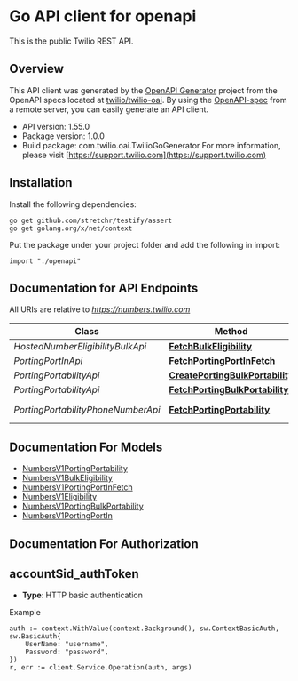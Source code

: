 # Go API client for openapi

This is the public Twilio REST API.

## Overview
This API client was generated by the [OpenAPI Generator](https://openapi-generator.tech) project from the OpenAPI specs located at [twilio/twilio-oai](https://github.com/twilio/twilio-oai/tree/main/spec).  By using the [OpenAPI-spec](https://www.openapis.org/) from a remote server, you can easily generate an API client.

- API version: 1.55.0
- Package version: 1.0.0
- Build package: com.twilio.oai.TwilioGoGenerator
For more information, please visit [https://support.twilio.com](https://support.twilio.com)

## Installation

Install the following dependencies:

```shell
go get github.com/stretchr/testify/assert
go get golang.org/x/net/context
```

Put the package under your project folder and add the following in import:

```golang
import "./openapi"
```

## Documentation for API Endpoints

All URIs are relative to *https://numbers.twilio.com*

Class | Method | HTTP request | Description
------------ | ------------- | ------------- | -------------
*HostedNumberEligibilityBulkApi* | [**FetchBulkEligibility**](docs/HostedNumberEligibilityBulkApi.md#fetchbulkeligibility) | **Get** /v1/HostedNumber/Eligibility/Bulk/{RequestId} | 
*PortingPortInApi* | [**FetchPortingPortInFetch**](docs/PortingPortInApi.md#fetchportingportinfetch) | **Get** /v1/Porting/PortIn/{PortInRequestSid} | 
*PortingPortabilityApi* | [**CreatePortingBulkPortability**](docs/PortingPortabilityApi.md#createportingbulkportability) | **Post** /v1/Porting/Portability | 
*PortingPortabilityApi* | [**FetchPortingBulkPortability**](docs/PortingPortabilityApi.md#fetchportingbulkportability) | **Get** /v1/Porting/Portability/{Sid} | 
*PortingPortabilityPhoneNumberApi* | [**FetchPortingPortability**](docs/PortingPortabilityPhoneNumberApi.md#fetchportingportability) | **Get** /v1/Porting/Portability/PhoneNumber/{PhoneNumber} | 


## Documentation For Models

 - [NumbersV1PortingPortability](docs/NumbersV1PortingPortability.md)
 - [NumbersV1BulkEligibility](docs/NumbersV1BulkEligibility.md)
 - [NumbersV1PortingPortInFetch](docs/NumbersV1PortingPortInFetch.md)
 - [NumbersV1Eligibility](docs/NumbersV1Eligibility.md)
 - [NumbersV1PortingBulkPortability](docs/NumbersV1PortingBulkPortability.md)
 - [NumbersV1PortingPortIn](docs/NumbersV1PortingPortIn.md)


## Documentation For Authorization



## accountSid_authToken

- **Type**: HTTP basic authentication

Example

```golang
auth := context.WithValue(context.Background(), sw.ContextBasicAuth, sw.BasicAuth{
    UserName: "username",
    Password: "password",
})
r, err := client.Service.Operation(auth, args)
```

